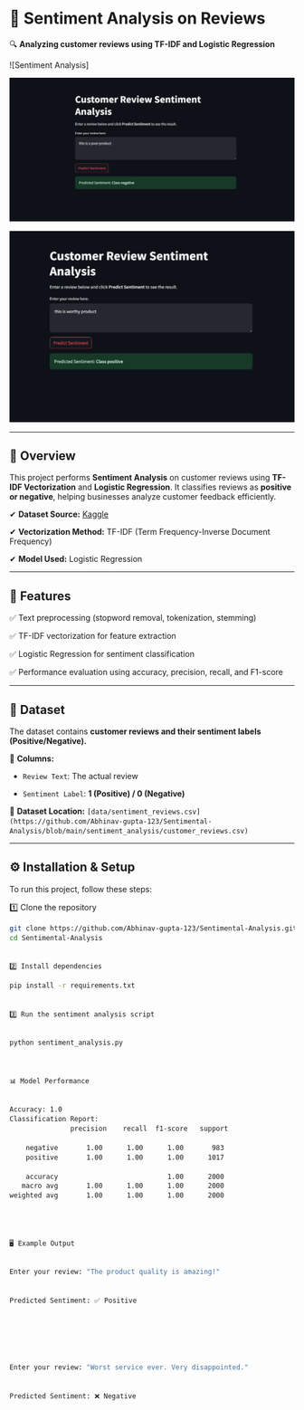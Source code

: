 # 📝 Sentiment Analysis on Reviews  


🔍 **Analyzing customer reviews using TF-IDF and Logistic Regression**  



![Sentiment Analysis]


![Negative Review](https://raw.githubusercontent.com/Abhinav-gupta-123/Sentimental-Analysis/main/sentiment_analysis/neggative%20review.jpg)



![Positive Review](https://raw.githubusercontent.com/Abhinav-gupta-123/Sentimental-Analysis/main/sentiment_analysis/possitive%20review.jpg)


---

## 📖 Overview  

This project performs **Sentiment Analysis** on customer reviews using **TF-IDF Vectorization** and **Logistic Regression**. It classifies reviews as **positive or negative**, helping businesses analyze customer feedback efficiently.  



✔ **Dataset Source:** [Kaggle](https://www.kaggle.com/)  


✔ **Vectorization Method:** TF-IDF (Term Frequency-Inverse Document Frequency)  


✔ **Model Used:** Logistic Regression  


---


## 🚀 Features  


✅ Text preprocessing (stopword removal, tokenization, stemming)  


✅ TF-IDF vectorization for feature extraction  


✅ Logistic Regression for sentiment classification  


✅ Performance evaluation using accuracy, precision, recall, and F1-score  



---


## 📂 Dataset  


The dataset contains **customer reviews and their sentiment labels (Positive/Negative).**  



🔹 **Columns:**  


- `Review Text`: The actual review

- `Sentiment Label`: **1 (Positive) / 0 (Negative)**  


📁 **Dataset Location:** `[data/sentiment_reviews.csv](https://github.com/Abhinav-gupta-123/Sentimental-Analysis/blob/main/sentiment_analysis/customer_reviews.csv)`  



---



## ⚙ Installation & Setup  


To run this project, follow these steps:  


1️⃣ Clone the repository  
```bash
git clone https://github.com/Abhinav-gupta-123/Sentimental-Analysis.git
cd Sentimental-Analysis


2️⃣ Install dependencies

pip install -r requirements.txt


3️⃣ Run the sentiment analysis script


python sentiment_analysis.py



📊 Model Performance


Accuracy: 1.0
Classification Report:
               precision    recall  f1-score   support

    negative       1.00      1.00      1.00       983
    positive       1.00      1.00      1.00      1017

    accuracy                           1.00      2000
   macro avg       1.00      1.00      1.00      2000
weighted avg       1.00      1.00      1.00      2000




🖥 Example Output


Enter your review: "The product quality is amazing!"


Predicted Sentiment: ✅ Positive






Enter your review: "Worst service ever. Very disappointed."


Predicted Sentiment: ❌ Negative







